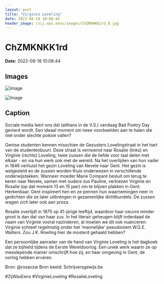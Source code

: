 ```yaml
---
layout: post
title: "Virginie Loveling"
date: 2022-08-18 10:08:44
header_image: /zij.was.eens/images/ChZMKNKK1rd_0.jpg
---
```


# ChZMKNKK1rd

**Date:** 2022-08-18 10:08:44

## Images

![Image](/zij.was.eens/images/ChZMKNKK1rd_0.jpg)

![Image](/zij.was.eens/images/ChZMKNKK1rd_1.jpg)

## Caption

Sociale media leert ons dat (althans in de V.S.) vandaag Bad Poetry Day gevierd wordt. Een ideaal moment om twee voorbeelden aan te halen die niet onder slechte poëzie vallen? 

Gentse studenten kennen misschien de Gezusters Lovelingstraat in het hart van de studentenbuurt. Deze straat is vernoemd naar Rosalie (links) en Virginie (rechts) Loveling, twee zussen die de liefde voor taal delen met elkaar - en via hun werk ook met de wereld. Na het overlijden van hun vader in 1846 verhuist het gezin Loveling van Nevele naar Gent. Het gezin is welgesteld en de zussen worden thuis onderwezen in verschillende onderwijstakken. Wanneer moeder Marie Comparé besluit om terug te keren naar Nevele, samen met oudere zus Pauline, verkiezen Virginie en Rosalie (op dat moment 13 en 15 jaar) om te blijven plakken in Gent. Herkenbaar. Gent inspireert hen en ze pennen hun waarnemingen neer in gedichten die ze later uitbrengen in gezamenlijke dichtbundels. De zussen wagen zich later ook aan proza. 

Rosalie overlijdt in 1875 op 41-jarige leeftijd, waardoor haar oeuvre minder groot is dan dat van haar zus. In het literair geheugen blijft inderdaad de naam van Virginie vooral nazinderen, al moeten we dit ook nuanceren: Virginie schreef regelmatig onder het 'mannelijke' pseudoniem W.G.E. Walters. Zou J.K. Rowling hier de mosterd gehaald hebben? 

Een persoonlijke aanrader van de hand van Virginie Loveling is het dagboek dat ze bijhield tijdens de Eerste Wereldoorlog. Een uniek werk waarin ze op meeslepende manier omschrijft hoe zij, en haar omgeving in Gent, de oorlog hebben ervaren. 

Bron: @rosavzw 
Bron beeld: Schrijversgewijs.be 

#ZijWasEens #VirginieLoveling #RosalieLoveling

